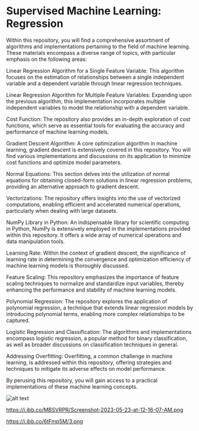 # Supervised Machine Learning: Regression

Within this repository, you will find a comprehensive assortment of algorithms and implementations pertaining to the field of machine learning. These materials encompass a diverse range of topics, with particular emphasis on the following areas:

Linear Regression Algorithm for a Single Feature Variable: This algorithm focuses on the estimation of relationships between a single independent variable and a dependent variable through linear regression techniques.

Linear Regression Algorithm for Multiple Feature Variables: Expanding upon the previous algorithm, this implementation incorporates multiple independent variables to model the relationship with a dependent variable.

Cost Function: The repository also provides an in-depth exploration of cost functions, which serve as essential tools for evaluating the accuracy and performance of machine learning models.

Gradient Descent Algorithm: A core optimization algorithm in machine learning, gradient descent is extensively covered in this repository. You will find various implementations and discussions on its application to minimize cost functions and optimize model parameters.

Normal Equations: This section delves into the utilization of normal equations for obtaining closed-form solutions in linear regression problems, providing an alternative approach to gradient descent.

Vectorizations: The repository offers insights into the use of vectorized computations, enabling efficient and accelerated numerical operations, particularly when dealing with large datasets.

NumPy Library in Python: An indispensable library for scientific computing in Python, NumPy is extensively employed in the implementations provided within this repository. It offers a wide array of numerical operations and data manipulation tools.

Learning Rate: Within the context of gradient descent, the significance of learning rate in determining the convergence and optimization efficiency of machine learning models is thoroughly discussed.

Feature Scaling: This repository emphasizes the importance of feature scaling techniques to normalize and standardize input variables, thereby enhancing the performance and stability of machine learning models.

Polynomial Regression: The repository explores the application of polynomial regression, a technique that extends linear regression models by introducing polynomial terms, enabling more complex relationships to be captured.

Logistic Regression and Classification: The algorithms and implementations encompass logistic regression, a popular method for binary classification, as well as broader discussions on classification techniques in general.

Addressing Overfitting: Overfitting, a common challenge in machine learning, is addressed within this repository, offering strategies and techniques to mitigate its adverse effects on model performance.

By perusing this repository, you will gain access to a practical implementations of these machine learning concepts.

![alt text](https://i.ibb.co/p3QShXQ/Screenshot-2023-05-23-at-12-15-34-AM.png)


https://i.ibb.co/MBSVRPR/Screenshot-2023-05-23-at-12-16-07-AM.png

https://i.ibb.co/6tFmp5M/3.png

